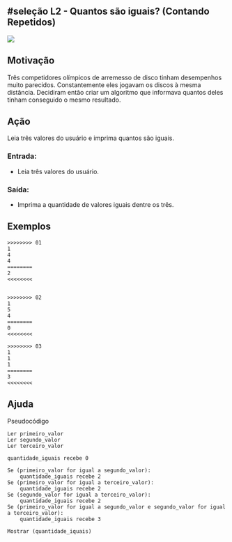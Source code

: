 ## #seleção L2 - Quantos são iguais? (Contando Repetidos)


![](https://raw.githubusercontent.com/qxcodefup/moodle/master/base/014/__capa.jpg)

## Motivação

Três competidores olímpicos de arremesso de disco tinham desempenhos muito parecidos. Constantemente eles jogavam os discos à mesma distância. Decidiram então criar um algoritmo que informava quantos deles tinham conseguido o mesmo resultado.

## Ação

Leia três valores do usuário e imprima quantos são iguais.

### Entrada:
- Leia três valores do usuário.
### Saída:
- Imprima a quantidade de valores iguais dentre os três.


## Exemplos

```
>>>>>>>> 01
1
4
4
========
2
<<<<<<<<


>>>>>>>> 02
1
5
4
========
0
<<<<<<<<

>>>>>>>> 03
1
1
1
========
3
<<<<<<<<
```

## Ajuda

Pseudocódigo
```
Ler primeiro_valor
Ler segundo_valor
Ler terceiro_valor

quantidade_iguais recebe 0

Se (primeiro_valor for igual a segundo_valor):
    quantidade_iguais recebe 2
Se (primeiro_valor for igual a terceiro_valor):
    quantidade_iguais recebe 2
Se (segundo_valor for igual a terceiro_valor):
    quantidade_iguais recebe 2
Se (primeiro_valor for igual a segundo_valor e segundo_valor for igual a terceiro_valor):
    quantidade_iguais recebe 3

Mostrar (quantidade_iquais)
```

